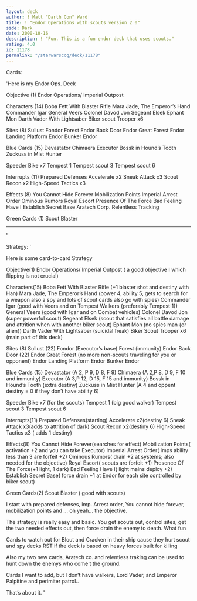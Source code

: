 ```yaml
---
layout: deck
author: ! Matt "Darth Con" Ward
title: ! "Endor Operations with scouts version 2 0"
side: Dark
date: 2000-10-16
description: ! "Fun. This is a fun endor deck that uses scouts."
rating: 4.0
id: 11178
permalink: "/starwarsccg/deck/11178"
---
```

Cards: 

'Here is my Endor Ops. Deck

Objective (1)
Endor Operations/ Imperial Outpost

Characters (14)
Boba Fett With Blaster Rifle
Mara Jade, The Emperor’s Hand
Commander Igar
General Veers
Colonel Davod Jon
Segeant Elsek
Ephant Mon
Darth Vader With Lightsaber
Biker scout Trooper x6

Sites (8)
Sullust
Fondor
Forest
Endor Back Door
Endor Great Forest
Endor Landing Platform
Endor Bunker
Endor

Blue Cards (15)
Devastator
Chimaera
Executor
Bossk in Hound’s Tooth
Zuckuss in Mist Hunter

Speeder Bike x7
Tempest 1
Tempest scout 3
Tempest scout 6

Interrupts (11)
Prepared Defenses
Accelerate x2
Sneak Attack x3
Scout Recon x2
High-Speed Tactics x3

Effects (8)
You Cannot Hide Forever
Mobilization Points
Imperial Arrest Order
Ominous Rumors
Royal Escort
Presence Of The Force
Bad Feeling Have I
Establish Secret Base
Aratech Corp.
Relentless Tracking

Green Cards (1)
Scout Blaster
____________________________

'

Strategy: '

Here is some card-to-card Strategy

Objective(1)
Endor Operations/ Imperial Outpost ( a good objective I which flipping is not crucial)

Characters(15)
Boba Fett With Blaster Rifle (+1 blaster shot and destiny with Han)
Mara Jade, The Emperor’s Hand (power 4, ability 5, gets to search for a weapon also a spy and lots of scout cards also go with spies)
 Commander Igar (good with Veers and on Tempest Walkers {preferably Tempest 1})
 General Veers (good with Igar and on Combat vehicles)
Colonel Davod Jon (super powerful scout)
Segeant Elsek (scout that satisfies all battle damage and attrition when with another biker scout)
Ephant Mon (no spies man {or alien})
Darth Vader With Lightsaber (suicidal freak)
Biker Scout Trooper x6 (main part of this deck)

Sites (8)
Sullust (22)
Fondor (Executor’s base)
Forest (immunity)
Endor Back Door (22)
Endor Great Forest (no more non-scouts traveling for you or opponent)
Endor Landing Platform
Endor Bunker
Endor

Blue Cards (15)
Devastator (A 2, P 9, D 8, F 9)
Chimaera (A 2,P 8, D 9, F 10 and immunity)
Executor (A 3,P 12, D 15, F 15  and immunity)
Bossk in Hound’s Tooth (extra destiny)
Zuckuss in Mist Hunter (A 4 and oppent destiny = 0 if they don’t have ability 6)

Speeder Bike x7 (for the scouts)
Tempest 1 (big good walker)
Tempest scout 3
Tempest scout 6

Interrupts(11)
Prepared Defenses(starting)
Accelerate x2(destiny 6)
Sneak Attack x3(adds to attrition of dark)
Scout Recon x2(destiny 6)
High-Speed Tactics x3 ( adds 1 destiny)

Effects(8)
You Cannot Hide Forever(searches for effect)
Mobilization Points( activation +2 and you can take Executor)
Imperial Arrest Order( imps ability less than 3 are forfeit +2)
Ominous Rumors( drain +2 at systems; also needed for the objective)
Royal Escort( scouts are forfeit +1)
Presence Of The Force(+1 light, 1 dark)
Bad Feeling Have I( light mains deploy +2)
Establish Secret Base( force drain +1 at Endor for each site controlled by biker scout)

Green Cards(2)
Scout Blaster ( good with scouts)


I start with prepared defenses, imp. Arrest order, You cannot hide forever, mobilization points and … oh yeah… the objective.

 The strategy is really easy and basic. You get scouts out, control sites, get the two needed effects out, then force drain the enemy to death. What fun

Cards to watch out for
Blout and Cracken in their ship cause they hurt scout and spy decks
RST if the deck is based on heavy forces built for killing

Also my two new cards, Aratech co. and relentless traking can be used to hunt down the enemys who come t the ground.

Cards I want to add, but I don’t have walkers, Lord Vader, and Emperor Palpitine and perimiter patrol..

That’s about it.
'
